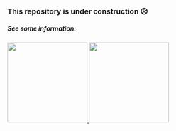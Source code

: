 ### This repository is under construction 😥

##### See some information:


<!--
**erich-queiroz/erich-queiroz** is a ✨ _special_ ✨ repository because its `README.md` (this file) appears on your GitHub profile.

Here are some ideas to get you started:

- 🔭 I’m currently working on ...
- 🌱 I’m currently learning ...
- 👯 I’m looking to collaborate on ...
- 🤔 I’m looking for help with ...
- 💬 Ask me about ...
- 📫 How to reach me: ...
- 😄 Pronouns: ...
- ⚡ Fun fact: ...
-->
<div>
<a href="https://github.com/erich-queiroz">
<img height="180em" src="https://github-readme-stats.vercel.app/api/top-langs/?username=erich-queiroz&layout=compact&langs_count=7&theme=dracula"/>
<img height="180em" src="https://github-readme-stats.vercel.app/api?username=erich-queiroz&show_icons=true&theme=dracula&include_all_commits=true&count_private=true"/>
</div>
